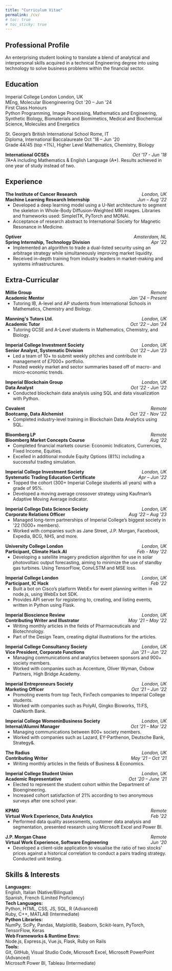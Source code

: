 ```yaml
---
title: "Curriculum Vitae"
permalink: /cv/
# toc: true
# toc_sticky: true
---
```


<link rel="stylesheet" href="assets/css/cv_page.css">

<div class="page__content cv-section">
  <h2>Professional Profile</h2>
    <p>An enterprising student looking to translate a blend of analytical and interpersonal skills acquired in a technical Engineering degree into using technology to solve business problems within the financial sector.</p>
  
  <h2>Education</h2>
    <p>
        <span class="float-left">Imperial College London</span>
        <span class="float-right">London, UK</span><br>
        <span class="float-left">MEng, Molecular Bioengineering</span>
        <span class="float-right">Oct '20 – Jun '24</span>
        <br>First Class Honours<br>
        Python Programming, Image Processing, Mathematics and Engineering, Synthetic Biology, Biomaterials and Biomimetics, Medical and Biochemical Science, Molecules and Energetics
    </p>
    <p>
      <span class="float-left"> St. George’s British International School</span>
      <span class="float-right"> Rome, IT </span> <br>
      <span class="float-left"> Diploma, International Baccalaureate </span>
      <span class="float-right"> Oct '18 – Jun '20 </span> 
      <br>Grade 44/45 (top <1%), Higher Level Mathematics, Chemistry, Biology<br>
      <div style="margin: 0.75em;"></div>
      <span style="float:left;font-weight:bold;"> International GCSEs </span> <span style="float:right;font-style:italic;"> Oct '17 - Jun '18 </span> <br>
      7A*A including Mathematics & English Language (A*). Results achieved in one year of study instead of two.
    </p>

</div>

## Experience

<p style="margin-bottom: 0;">
  <span style="float:left;font-weight:bold;"> The Institute of Cancer Research </span> <span style="float:right;font-style:italic;"> London, UK </span> <br>
  <span style="float:left;font-weight:bold;"> Machine Learning Research Internship </span> <span style="float:right;font-style:italic;"> Jun – Aug '22 </span> <br>
</p>
<ul style="margin-top: 0;">
  <li>Developed a deep learning model using a U-Net architecture to segment the skeleton in Whole-Body Diffusion-Weighted MRI images. Libraries and frameworks used: SimpleITK, PyTorch and MONAI.</li>
  <li>Acceptance of research abstract to International Society for Magnetic Resonance in Medicine.</li>
</ul>

<p style="margin-bottom: 0;">
  <span style="float:left;font-weight:bold;"> Optiver </span> <span style="float:right;font-style:italic;"> Amsterdam, NL </span> <br>
  <span style="float:left;font-weight:bold;"> Spring Internship, Technology Division </span> <span style="float:right;font-style:italic;"> Apr '22 </span> <br>
</p>
<ul style="margin-top: 0;">
  <li>Implemented an algorithm to trade a dual-listed security using an arbitrage strategy while simultaneously improving market liquidity.</li>
  <li>Received in-depth training from industry leaders in market-making and systems infrastructures.</li>
</ul>

## Extra-Curricular

<p style="margin-bottom: 0;">
  <span style="float:left;font-weight:bold;"> Millie Group </span> <span style="float:right;font-style:italic;"> Remote </span> <br>
  <span style="float:left;font-weight:bold;"> Academic Mentor </span> <span style="float:right;font-style:italic;"> Jan '24 – Present </span> <br>
</p>
<ul style="margin-top: 0;">
  <li>Tutoring IB, A-level and AP students from International Schools in Mathematics, Chemistry and Biology.</li>
</ul>

<p style="margin-bottom: 0;">
  <span style="float:left;font-weight:bold;"> Manning's Tutors Ltd. </span> <span style="float:right;font-style:italic;"> London, UK </span> <br>
  <span style="float:left;font-weight:bold;"> Academic Tutor </span> <span style="float:right;font-style:italic;"> Oct '22 – Jan '24 </span> <br>
</p>
<ul style="margin-top: 0;">
  <li>Tutoring GCSE and A-Level students in Mathematics, Chemistry, and Biology.</li>
</ul>

<p style="margin-bottom: 0;">
  <span style="float:left;font-weight:bold;"> Imperial College Investment Society </span> <span style="float:right;font-style:italic;"> London, UK </span> <br>
  <span style="float:left;font-weight:bold;"> Senior Analyst, Systematic Division </span> <span style="float:right;font-style:italic;"> Oct '22 – Jun '23 </span> <br>
</p>
<ul style="margin-top: 0;">
  <li>Led a team of 10+ to submit weekly pitches and contribute in management of £7000+ portfolio.</li>
  <li>Posted weekly market and sector summaries based off of macro- and micro-economic trends.</li>
</ul>

<p style="margin-bottom: 0;">
  <span style="float:left;font-weight:bold;"> Imperial Blockchain Group </span> <span style="float:right;font-style:italic;"> London, UK </span> <br>
  <span style="float:left;font-weight:bold;"> Data Analyst </span> <span style="float:right;font-style:italic;"> Oct '22 - Jun '22 </span> <br>
</p>
<ul style="margin-top: 0;">
  <li>Conducted blockchain data analysis using SQL and data visualization with Python.</li>
</ul>

<p style="margin-bottom: 0;">
  <span style="float:left;font-weight:bold;"> Covalent </span> <span style="float:right;font-style:italic;"> Remote </span> <br>
  <span style="float:left;font-weight:bold;"> Bootcamp, Data Alchemist </span> <span style="float:right;font-style:italic;"> Oct '22 - Nov '22 </span> <br>
</p>
<ul style="margin-top: 0;">
  <li>Completed industry-level training in Blockchain Data Analytics using SQL.</li>
</ul>

<p style="margin-bottom: 0;">
  <span style="float:left;font-weight:bold;"> Bloomberg LP </span> <span style="float:right;font-style:italic;"> Remote </span> <br>
  <span style="float:left;font-weight:bold;"> Bloomberg Market Concepts Course </span> <span style="float:right;font-style:italic;"> Aug '22 </span> <br>
</p>
<ul style="margin-top: 0;">
  <li>Completed financial markets course: Economic Indicators, Currencies, Fixed Income, Equities.</li>
  <li>Excelled in additional module Equity Options (81%) including a successful trading simulation.</li>
</ul>

<p style="margin-bottom: 0;">
  <span style="float:left;font-weight:bold;"> Imperial College Investment Society </span> <span style="float:right;font-style:italic;"> London, UK </span> <br>
  <span style="float:left;font-weight:bold;"> Systematic Trading Education Certificate </span> <span style="float:right;font-style:italic;"> Apr – Jun '22 </span> <br>
</p>
<ul style="margin-top: 0;">
  <li>Topped the cohort (300+ Imperial College students all years) with a grade of 95%.</li>
  <li>Developed a moving average crossover strategy using Kaufman’s Adaptive Moving Average indicator.</li>
</ul>

<p style="margin-bottom: 0;">
  <span style="float:left;font-weight:bold;"> Imperial College Data Science Society </span> <span style="float:right;font-style:italic;"> London, UK </span> <br>
  <span style="float:left;font-weight:bold;"> Corporate Relations Officer </span> <span style="float:right;font-style:italic;"> Aug '22 – Aug '23 </span> <br>
</p>
<ul style="margin-top: 0;">
  <li>Managed long-term partnerships of Imperial College’s biggest society in '22 (1000+ members).</li>
  <li>Worked with companies such as Jane Street, J.P. Morgan, Facebook, Expedia, BCG, NHS, and more.</li>
</ul>

<p style="margin-bottom: 0;">
  <span style="float:left;font-weight:bold;"> University College London </span> <span style="float:right;font-style:italic;"> London, UK </span> <br>
  <span style="float:left;font-weight:bold;"> Participant, Climate Hack.AI </span> <span style="float:right;font-style:italic;"> Feb - May '22 </span> <br>
</p>
<ul style="margin-top: 0;">
  <li>Developing a satellite imagery prediction algorithm for use in solar photovoltaic output forecasting, aiming to minimize the use of standby gas turbines. Using TensorFlow, ConvLSTM and MSE loss.</li>
</ul>

<p style="margin-bottom: 0;">
  <span style="float:left;font-weight:bold;"> Imperial College London </span> <span style="float:right;font-style:italic;"> London, UK </span> <br>
  <span style="float:left;font-weight:bold;"> Participant, IC Hack </span> <span style="float:right;font-style:italic;"> Feb '22 </span> <br>
</p>
<ul style="margin-top: 0;">
  <li>Built a bot on Cisco’s platform WebEx for event planning written in node.js, using WebEx bot SDK.</li>
  <li>Provides API server for registering to, creating, and listing events, written in Python using Flask.</li>
</ul>

<p style="margin-bottom: 0;">
  <span style="float:left;font-weight:bold;"> Imperial Bioscience Review </span> <span style="float:right;font-style:italic;"> London, UK </span> <br>
  <span style="float:left;font-weight:bold;"> Contributing Writer and Illustrator </span> <span style="float:right;font-style:italic;"> May '21 – May '22 </span> <br>
</p>
<ul style="margin-top: 0;">
  <li>Writing monthly articles in the fields of Pharmaceuticals and Biotechnology.</li>
  <li>Part of the Design Team, creating digital illustrations for the articles.</li>
</ul>

<p style="margin-bottom: 0;">
  <span style="float:left;font-weight:bold;"> Imperial College Consultancy Society </span> <span style="float:right;font-style:italic;"> London, UK </span> <br>
  <span style="float:left;font-weight:bold;"> Vice President, Corporate Functions </span> <span style="float:right;font-style:italic;"> Jun '21 – Jun '22 </span> <br>
</p>
<ul style="margin-top: 0;">
  <li>Managing communications and analytics between sponsors and 900+ society members.</li>
  <li>Worked with companies such as Accenture, Oliver Wyman, Oxbow Partners, High Bridge Academy.</li>
</ul>

<p style="margin-bottom: 0;">
  <span style="float:left;font-weight:bold;"> Imperial Entrepreneurs Society </span> <span style="float:right;font-style:italic;"> London, UK </span> <br>
  <span style="float:left;font-weight:bold;"> Marketing Officer </span> <span style="float:right;font-style:italic;"> Oct '21 – Jun '22 </span> <br>
</p>
<ul style="margin-top: 0;">
  <li>Promoting events from top Tech, FinTech companies to Imperial College students.</li>
  <li>Worked with companies such as PolyAI, Gingko Bioworks, 11:FS, OakNorth Bank.</li>
</ul>

<p style="margin-bottom: 0;">
  <span style="float:left;font-weight:bold;"> Imperial College WomeninBusiness Society </span> <span style="float:right;font-style:italic;"> London, UK </span> <br>
  <span style="float:left;font-weight:bold;"> Internal/Alumni Manager </span> <span style="float:right;font-style:italic;"> Oct '21 – Mar '22 </span> <br>
</p>
<ul style="margin-top: 0;">
  <li>Managing communications between 800+ society members.</li>
  <li>Worked with companies such as Lazard, EY-Parthenon, Deutsche Bank, Strategy&.</li>
</ul>

<p style="margin-bottom: 0;">
  <span style="float:left;font-weight:bold;"> The Radius </span> <span style="float:right;font-style:italic;"> London, UK </span> <br>
  <span style="float:left;font-weight:bold;"> Contributing Writer </span> <span style="float:right;font-style:italic;"> May '21 – Oct '21 </span> <br>
</p>
<ul style="margin-top: 0;">
  <li>Writing monthly articles in the fields of Business & Economics.</li>
</ul>

<p style="margin-bottom: 0;">
  <span style="float:left;font-weight:bold;"> Imperial College Student Union </span> <span style="float:right;font-style:italic;"> London, UK </span> <br>
  <span style="float:left;font-weight:bold;"> Academic Representative </span> <span style="float:right;font-style:italic;"> Oct '20 – June '21 </span> <br>
</p>
<ul style="margin-top: 0;">
  <li>Elected to represent the student cohort within the Department of Bioengineering.</li>
  <li>Increased cohort satisfaction of 21% according to two anonymous surveys after one school year.</li>
</ul>

<p style="margin-bottom: 0;">
  <span style="float:left;font-weight:bold;"> KPMG </span> <span style="float:right;font-style:italic;"> Remote </span> <br>
  <span style="float:left;font-weight:bold;"> Virtual Work Experience, Data Analytics </span> <span style="float:right;font-style:italic;"> Feb '22 </span> <br>
</p>
<ul style="margin-top: 0;">
  <li>Performed data quality assessments, customer data analysis and segmentation, presented research using Microsoft Excel and Power BI.</li>
</ul>

<p style="margin-bottom: 0;">
  <span style="float:left;font-weight:bold;"> J.P. Morgan Chase </span> <span style="float:right;font-style:italic;"> Remote </span> <br>
  <span style="float:left;font-weight:bold;"> Virtual Work Experience, Software Engineering </span> <span style="float:right;font-style:italic;"> Jun '20 </span> <br>
</p>
<ul style="margin-top: 0;">
  <li>Developed a client-side application to visualise the ratio of two stocks’ prices against a historical correlation to conduct a pairs trading strategy. Conducted unit testing.</li>
</ul>

## Skills & Interests

**Languages:**
<br>English, Italian (Native/Bilingual)
<br>Spanish, French (Limited Proficiency)
<br>**Tech Languages:**
<br>Python, HTML, CSS, JS, SQL, R (Advanced)
<br>Ruby, C++, MATLAB (Intermediate)
<br>**Python Libraries:**
<br>NumPy, SciPy, Pandas, Matplotlib, Seaborn, Scikit-learn, PyTorch, TensorFlow, Keras
<br>**Web Frameworks & Runtime Envs:**
<br>Node.js, Express.js, Vue.js, Flask, Ruby on Rails
<br>**Tools:**
<br>Git, GitHub, Visual Studio Code, Microsoft Excel, Microsoft PowerPoint (Advanced)
<br>Microsoft Power BI, Tableau (Intermediate)

<!-- <br>**Interests:**  -->
